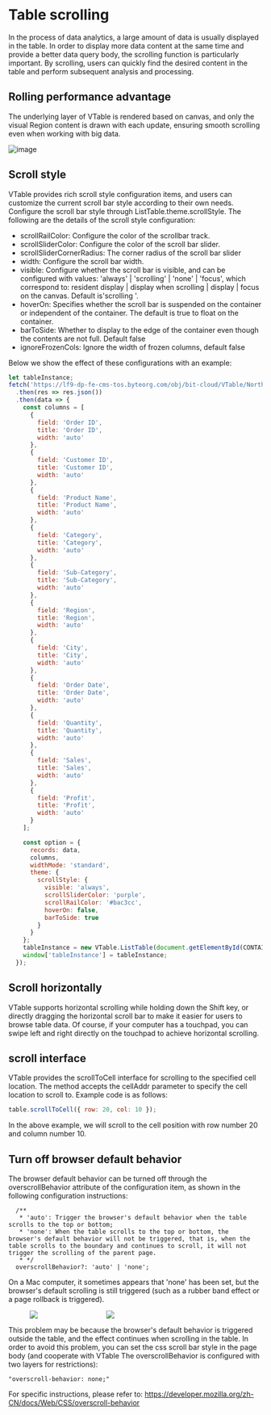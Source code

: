 # Table scrolling

In the process of data analytics, a large amount of data is usually displayed in the table. In order to display more data content at the same time and provide a better data query body, the scrolling function is particularly important. By scrolling, users can quickly find the desired content in the table and perform subsequent analysis and processing.

## Rolling performance advantage

The underlying layer of VTable is rendered based on canvas, and only the visual Region content is drawn with each update, ensuring smooth scrolling even when working with big data.

![image](https://lf9-dp-fe-cms-tos.byteorg.com/obj/bit-cloud/a2c7623458257d1562627090d.gif)

## Scroll style

VTable provides rich scroll style configuration items, and users can customize the current scroll bar style according to their own needs. Configure the scroll bar style through ListTable.theme.scrollStyle. The following are the details of the scroll style configuration:

- scrollRailColor: Configure the color of the scrollbar track.
- scrollSliderColor: Configure the color of the scroll bar slider.
- scrollSliderCornerRadius: The corner radius of the scroll bar slider
- width: Configure the scroll bar width.
- visible: Configure whether the scroll bar is visible, and can be configured with values: 'always' | 'scrolling' | 'none' | 'focus', which correspond to: resident display | display when scrolling | display | focus on the canvas. Default is'scrolling '.
- hoverOn: Specifies whether the scroll bar is suspended on the container or independent of the container. The default is true to float on the container.
- barToSide: Whether to display to the edge of the container even though the contents are not full. Default false
- ignoreFrozenCols: Ignore the width of frozen columns, default false

Below we show the effect of these configurations with an example:

```javascript livedemo  template=vtable
let tableInstance;
fetch('https://lf9-dp-fe-cms-tos.byteorg.com/obj/bit-cloud/VTable/North_American_Superstore_data.json')
  .then(res => res.json())
  .then(data => {
    const columns = [
      {
        field: 'Order ID',
        title: 'Order ID',
        width: 'auto'
      },
      {
        field: 'Customer ID',
        title: 'Customer ID',
        width: 'auto'
      },
      {
        field: 'Product Name',
        title: 'Product Name',
        width: 'auto'
      },
      {
        field: 'Category',
        title: 'Category',
        width: 'auto'
      },
      {
        field: 'Sub-Category',
        title: 'Sub-Category',
        width: 'auto'
      },
      {
        field: 'Region',
        title: 'Region',
        width: 'auto'
      },
      {
        field: 'City',
        title: 'City',
        width: 'auto'
      },
      {
        field: 'Order Date',
        title: 'Order Date',
        width: 'auto'
      },
      {
        field: 'Quantity',
        title: 'Quantity',
        width: 'auto'
      },
      {
        field: 'Sales',
        title: 'Sales',
        width: 'auto'
      },
      {
        field: 'Profit',
        title: 'Profit',
        width: 'auto'
      }
    ];

    const option = {
      records: data,
      columns,
      widthMode: 'standard',
      theme: {
        scrollStyle: {
          visible: 'always',
          scrollSliderColor: 'purple',
          scrollRailColor: '#bac3cc',
          hoverOn: false,
          barToSide: true
        }
      }
    };
    tableInstance = new VTable.ListTable(document.getElementById(CONTAINER_ID), option);
    window['tableInstance'] = tableInstance;
  });
```

## Scroll horizontally

VTable supports horizontal scrolling while holding down the Shift key, or directly dragging the horizontal scroll bar to make it easier for users to browse table data. Of course, if your computer has a touchpad, you can swipe left and right directly on the touchpad to achieve horizontal scrolling.

## scroll interface

VTable provides the scrollToCell interface for scrolling to the specified cell location. The method accepts the cellAddr parameter to specify the cell location to scroll to. Example code is as follows:

```javascript
table.scrollToCell({ row: 20, col: 10 });
```

In the above example, we will scroll to the cell position with row number 20 and column number 10.

## Turn off browser default behavior

The browser default behavior can be turned off through the overscrollBehavior attribute of the configuration item, as shown in the following configuration instructions:

```
  /**
   * 'auto': Trigger the browser's default behavior when the table scrolls to the top or bottom;
   * 'none': When the table scrolls to the top or bottom, the browser's default behavior will not be triggered, that is, when the table scrolls to the boundary and continues to scroll, it will not trigger the scrolling of the parent page.
   * */
  overscrollBehavior?: 'auto' | 'none';
```

On a Mac computer, it sometimes appears that 'none' has been set, but the browser's default scrolling is still triggered (such as a rubber band effect or a page rollback is triggered).

<div style="display: flex;">
 <div style="width: 20%; text-align: center;">
     <img src="https://lf9-dp-fe-cms-tos.byteorg.com/obj/bit-cloud/VTable/guide/scroll-bounce.gif" />
  </div>
  <div style="width: 10%; text-align: center;">
  </div>
  <div style="width: 20%; text-align: center;">
     <img src="https://lf9-dp-fe-cms-tos.byteorg.com/obj/bit-cloud/VTable/guide/scroll-back.jpeg" />
  </div>
</div>

This problem may be because the browser's default behavior is triggered outside the table, and the effect continues when scrolling in the table. In order to avoid this problem, you can set the css scroll bar style in the page body (and cooperate with VTable The overscrollBehavior is configured with two layers for restrictions):

```
"overscroll-behavior: none;"
```

For specific instructions, please refer to: https://developer.mozilla.org/zh-CN/docs/Web/CSS/overscroll-behavior
